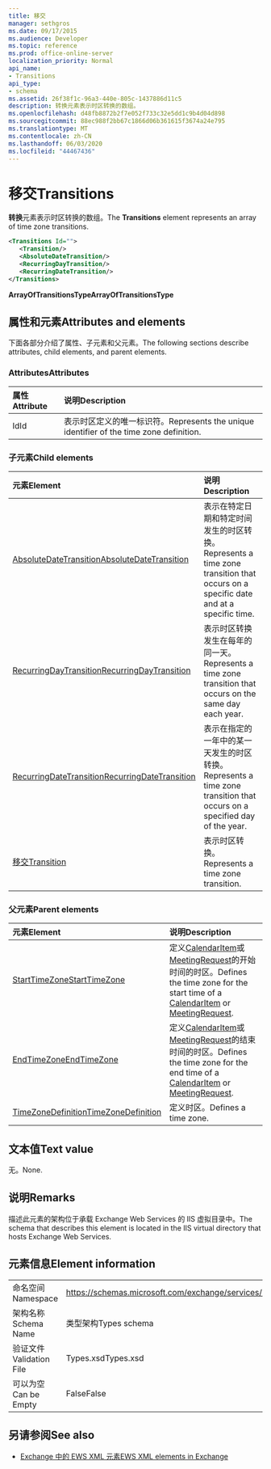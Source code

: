 ```yaml
---
title: 移交
manager: sethgros
ms.date: 09/17/2015
ms.audience: Developer
ms.topic: reference
ms.prod: office-online-server
localization_priority: Normal
api_name:
- Transitions
api_type:
- schema
ms.assetid: 26f38f1c-96a3-440e-805c-1437886d11c5
description: 转换元素表示时区转换的数组。
ms.openlocfilehash: d48fb8872b2f7e052f733c32e5dd1c9b4d04d898
ms.sourcegitcommit: 88ec988f2bb67c1866d06b361615f3674a24e795
ms.translationtype: MT
ms.contentlocale: zh-CN
ms.lasthandoff: 06/03/2020
ms.locfileid: "44467436"
---
```

# <a name="transitions"></a><span data-ttu-id="2ecfc-103">移交</span><span class="sxs-lookup"><span data-stu-id="2ecfc-103">Transitions</span></span>

<span data-ttu-id="2ecfc-104">**转换**元素表示时区转换的数组。</span><span class="sxs-lookup"><span data-stu-id="2ecfc-104">The **Transitions** element represents an array of time zone transitions.</span></span> 
  
```xml
<Transitions Id="">
   <Transition/>
   <AbsoluteDateTransition/>
   <RecurringDayTransition/>
   <RecurringDateTransition/>
</Transitions>
```

 <span data-ttu-id="2ecfc-105">**ArrayOfTransitionsType**</span><span class="sxs-lookup"><span data-stu-id="2ecfc-105">**ArrayOfTransitionsType**</span></span>
## <a name="attributes-and-elements"></a><span data-ttu-id="2ecfc-106">属性和元素</span><span class="sxs-lookup"><span data-stu-id="2ecfc-106">Attributes and elements</span></span>

<span data-ttu-id="2ecfc-107">下面各部分介绍了属性、子元素和父元素。</span><span class="sxs-lookup"><span data-stu-id="2ecfc-107">The following sections describe attributes, child elements, and parent elements.</span></span>
  
### <a name="attributes"></a><span data-ttu-id="2ecfc-108">Attributes</span><span class="sxs-lookup"><span data-stu-id="2ecfc-108">Attributes</span></span>

|<span data-ttu-id="2ecfc-109">**属性**</span><span class="sxs-lookup"><span data-stu-id="2ecfc-109">**Attribute**</span></span>|<span data-ttu-id="2ecfc-110">**说明**</span><span class="sxs-lookup"><span data-stu-id="2ecfc-110">**Description**</span></span>|
|:-----|:-----|
|<span data-ttu-id="2ecfc-111">Id</span><span class="sxs-lookup"><span data-stu-id="2ecfc-111">Id</span></span>  <br/> |<span data-ttu-id="2ecfc-112">表示时区定义的唯一标识符。</span><span class="sxs-lookup"><span data-stu-id="2ecfc-112">Represents the unique identifier of the time zone definition.</span></span>  <br/> |
   
### <a name="child-elements"></a><span data-ttu-id="2ecfc-113">子元素</span><span class="sxs-lookup"><span data-stu-id="2ecfc-113">Child elements</span></span>

|<span data-ttu-id="2ecfc-114">**元素**</span><span class="sxs-lookup"><span data-stu-id="2ecfc-114">**Element**</span></span>|<span data-ttu-id="2ecfc-115">**说明**</span><span class="sxs-lookup"><span data-stu-id="2ecfc-115">**Description**</span></span>|
|:-----|:-----|
|[<span data-ttu-id="2ecfc-116">AbsoluteDateTransition</span><span class="sxs-lookup"><span data-stu-id="2ecfc-116">AbsoluteDateTransition</span></span>](absolutedatetransition.md) <br/> |<span data-ttu-id="2ecfc-117">表示在特定日期和特定时间发生的时区转换。</span><span class="sxs-lookup"><span data-stu-id="2ecfc-117">Represents a time zone transition that occurs on a specific date and at a specific time.</span></span>  <br/> |
|[<span data-ttu-id="2ecfc-118">RecurringDayTransition</span><span class="sxs-lookup"><span data-stu-id="2ecfc-118">RecurringDayTransition</span></span>](recurringdaytransition.md) <br/> |<span data-ttu-id="2ecfc-119">表示时区转换发生在每年的同一天。</span><span class="sxs-lookup"><span data-stu-id="2ecfc-119">Represents a time zone transition that occurs on the same day each year.</span></span>  <br/> |
|[<span data-ttu-id="2ecfc-120">RecurringDateTransition</span><span class="sxs-lookup"><span data-stu-id="2ecfc-120">RecurringDateTransition</span></span>](recurringdatetransition.md) <br/> |<span data-ttu-id="2ecfc-121">表示在指定的一年中的某一天发生的时区转换。</span><span class="sxs-lookup"><span data-stu-id="2ecfc-121">Represents a time zone transition that occurs on a specified day of the year.</span></span>  <br/> |
|[<span data-ttu-id="2ecfc-122">移交</span><span class="sxs-lookup"><span data-stu-id="2ecfc-122">Transition</span></span>](transition.md) <br/> |<span data-ttu-id="2ecfc-123">表示时区转换。</span><span class="sxs-lookup"><span data-stu-id="2ecfc-123">Represents a time zone transition.</span></span>  <br/> |
   
### <a name="parent-elements"></a><span data-ttu-id="2ecfc-124">父元素</span><span class="sxs-lookup"><span data-stu-id="2ecfc-124">Parent elements</span></span>

|<span data-ttu-id="2ecfc-125">**元素**</span><span class="sxs-lookup"><span data-stu-id="2ecfc-125">**Element**</span></span>|<span data-ttu-id="2ecfc-126">**说明**</span><span class="sxs-lookup"><span data-stu-id="2ecfc-126">**Description**</span></span>|
|:-----|:-----|
|[<span data-ttu-id="2ecfc-127">StartTimeZone</span><span class="sxs-lookup"><span data-stu-id="2ecfc-127">StartTimeZone</span></span>](starttimezone.md) <br/> |<span data-ttu-id="2ecfc-128">定义[CalendarItem](calendaritem.md)或[MeetingRequest](meetingrequest.md)的开始时间的时区。</span><span class="sxs-lookup"><span data-stu-id="2ecfc-128">Defines the time zone for the start time of a [CalendarItem](calendaritem.md) or [MeetingRequest](meetingrequest.md).</span></span>  <br/> |
|[<span data-ttu-id="2ecfc-129">EndTimeZone</span><span class="sxs-lookup"><span data-stu-id="2ecfc-129">EndTimeZone</span></span>](endtimezone.md) <br/> |<span data-ttu-id="2ecfc-130">定义[CalendarItem](calendaritem.md)或[MeetingRequest](meetingrequest.md)的结束时间的时区。</span><span class="sxs-lookup"><span data-stu-id="2ecfc-130">Defines the time zone for the end time of a [CalendarItem](calendaritem.md) or [MeetingRequest](meetingrequest.md).</span></span>  <br/> |
|[<span data-ttu-id="2ecfc-131">TimeZoneDefinition</span><span class="sxs-lookup"><span data-stu-id="2ecfc-131">TimeZoneDefinition</span></span>](timezonedefinition.md) <br/> |<span data-ttu-id="2ecfc-132">定义时区。</span><span class="sxs-lookup"><span data-stu-id="2ecfc-132">Defines a time zone.</span></span>  <br/> |
   
## <a name="text-value"></a><span data-ttu-id="2ecfc-133">文本值</span><span class="sxs-lookup"><span data-stu-id="2ecfc-133">Text value</span></span>

<span data-ttu-id="2ecfc-134">无。</span><span class="sxs-lookup"><span data-stu-id="2ecfc-134">None.</span></span>
  
## <a name="remarks"></a><span data-ttu-id="2ecfc-135">说明</span><span class="sxs-lookup"><span data-stu-id="2ecfc-135">Remarks</span></span>

<span data-ttu-id="2ecfc-136">描述此元素的架构位于承载 Exchange Web Services 的 IIS 虚拟目录中。</span><span class="sxs-lookup"><span data-stu-id="2ecfc-136">The schema that describes this element is located in the IIS virtual directory that hosts Exchange Web Services.</span></span>
  
## <a name="element-information"></a><span data-ttu-id="2ecfc-137">元素信息</span><span class="sxs-lookup"><span data-stu-id="2ecfc-137">Element information</span></span>

|||
|:-----|:-----|
|<span data-ttu-id="2ecfc-138">命名空间</span><span class="sxs-lookup"><span data-stu-id="2ecfc-138">Namespace</span></span>  <br/> |https://schemas.microsoft.com/exchange/services/2006/types  <br/> |
|<span data-ttu-id="2ecfc-139">架构名称</span><span class="sxs-lookup"><span data-stu-id="2ecfc-139">Schema Name</span></span>  <br/> |<span data-ttu-id="2ecfc-140">类型架构</span><span class="sxs-lookup"><span data-stu-id="2ecfc-140">Types schema</span></span>  <br/> |
|<span data-ttu-id="2ecfc-141">验证文件</span><span class="sxs-lookup"><span data-stu-id="2ecfc-141">Validation File</span></span>  <br/> |<span data-ttu-id="2ecfc-142">Types.xsd</span><span class="sxs-lookup"><span data-stu-id="2ecfc-142">Types.xsd</span></span>  <br/> |
|<span data-ttu-id="2ecfc-143">可以为空</span><span class="sxs-lookup"><span data-stu-id="2ecfc-143">Can be Empty</span></span>  <br/> |<span data-ttu-id="2ecfc-144">False</span><span class="sxs-lookup"><span data-stu-id="2ecfc-144">False</span></span>  <br/> |
   
## <a name="see-also"></a><span data-ttu-id="2ecfc-145">另请参阅</span><span class="sxs-lookup"><span data-stu-id="2ecfc-145">See also</span></span>



- [<span data-ttu-id="2ecfc-146">Exchange 中的 EWS XML 元素</span><span class="sxs-lookup"><span data-stu-id="2ecfc-146">EWS XML elements in Exchange</span></span>](ews-xml-elements-in-exchange.md)

